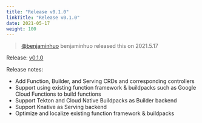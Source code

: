 ```yaml
---
title: "Release v0.1.0" 
linkTitle: "Release v0.1.0" 
date: 2021-05-17
weight: 100
---
```

> [@benjaminhuo](https://github.com/benjaminhuo) benjaminhuo released this on 2021.5.17

Release: [v0.1.0](https://github.com/OpenFunction/OpenFunction/releases/tag/v0.1.0)

Release notes:
- Add Function, Builder, and Serving CRDs and corresponding controllers
- Support using existing function framework & buildpacks such as Google Cloud Functions to build functions
- Support Tekton and Cloud Native Buildpacks as Builder backend
- Support Knative as Serving backend
- Optimize and localize existing function framework & buildpacks